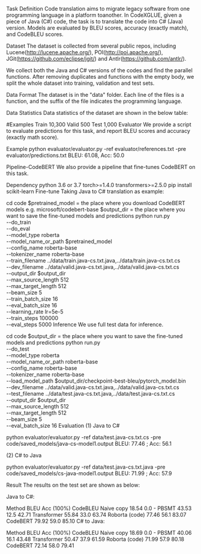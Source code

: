 Task Definition
Code translation aims to migrate legacy software from one programming language in a platform toanother. In CodeXGLUE, given a piece of Java (C#) code, the task is to translate the code into C# (Java) version. Models are evaluated by BLEU scores, accuracy (exactly match), and CodeBLEU scores.

Dataset
The dataset is collected from several public repos, including Lucene(http://lucene.apache.org/), POI(http://poi.apache.org/), JGit(https://github.com/eclipse/jgit/) and Antlr(https://github.com/antlr/).

We collect both the Java and C# versions of the codes and find the parallel functions. After removing duplicates and functions with the empty body, we split the whole dataset into training, validation and test sets.

Data Format
The dataset is in the "data" folder. Each line of the files is a function, and the suffix of the file indicates the programming language.

Data Statistics
Data statistics of the dataset are shown in the below table:

#Examples
Train	10,300
Valid	500
Test	1,000
Evaluator
We provide a script to evaluate predictions for this task, and report BLEU scores and accuracy (exactly math score).

Example
python evaluator/evaluator.py -ref evaluator/references.txt -pre evaluator/predictions.txt
BLEU: 61.08, Acc: 50.0

Pipeline-CodeBERT
We also provide a pipeline that fine-tunes CodeBERT on this task.

Dependency
python 3.6 or 3.7
torch>=1.4.0
transformers>=2.5.0
pip install scikit-learn
Fine-tune
Taking Java to C# translation as example:

cd code
$pretrained_model = the place where you download CodeBERT models e.g. microsoft/codebert-base
$output_dir = the place where you want to save the fine-tuned models and predictions
python run.py \
	--do_train \
	--do_eval \
	--model_type roberta \
	--model_name_or_path $pretrained_model \
	--config_name roberta-base \
	--tokenizer_name roberta-base \
	--train_filename ../data/train.java-cs.txt.java,../data/train.java-cs.txt.cs \
	--dev_filename ../data/valid.java-cs.txt.java,../data/valid.java-cs.txt.cs \
	--output_dir $output_dir \
	--max_source_length 512 \
	--max_target_length 512 \
	--beam_size 5 \
	--train_batch_size 16 \
	--eval_batch_size 16 \
	--learning_rate lr=5e-5 \
	--train_steps 100000 \
	--eval_steps 5000
Inference
We use full test data for inference.

cd code
$output_dir = the place where you want to save the fine-tuned models and predictions
python run.py \
    	--do_test \
	--model_type roberta \
	--model_name_or_path roberta-base \
	--config_name roberta-base \
	--tokenizer_name roberta-base  \
	--load_model_path $output_dir/checkpoint-best-bleu/pytorch_model.bin \
	--dev_filename ../data/valid.java-cs.txt.java,../data/valid.java-cs.txt.cs \
	--test_filename ../data/test.java-cs.txt.java,../data/test.java-cs.txt.cs \
	--output_dir $output_dir \
	--max_source_length 512 \
	--max_target_length 512 \
	--beam_size 5 \
	--eval_batch_size 16 
Evaluation
(1) Java to C#

python evaluator/evaluator.py -ref data/test.java-cs.txt.cs -pre code/saved_models/java-cs-model1.output
BLEU: 77.46 ; Acc: 56.1

(2) C# to Java

python evaluator/evaluator.py -ref data/test.java-cs.txt.java -pre code/saved_models/cs-java-model1.output
BLEU: 71.99 ; Acc: 57.9

Result
The results on the test set are shown as below:

Java to C#:

Method	BLEU	Acc (100%)	CodeBLEU
Naive copy	18.54	0.0	-
PBSMT	43.53	12.5	42.71
Transformer	55.84	33.0	63.74
Roborta (code)	77.46	56.1	83.07
CodeBERT	79.92	59.0	85.10
C# to Java:

Method	BLEU	Acc (100%)	CodeBLEU
Naive copy	18.69	0.0	-
PBSMT	40.06	16.1	43.48
Transformer	50.47	37.9	61.59
Roborta (code)	71.99	57.9	80.18
CodeBERT	72.14	58.0	79.41
